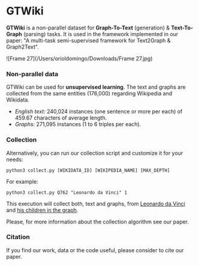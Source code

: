 # GTWiki
**GTWiki** is a non-parallel dataset for **Graph-To-Text** (generation) & **Text-To-Graph** (parsing) tasks. It is used in the framework implemented in our paper: "A multi-task semi-supervised framework for Text2Graph & Graph2Text". 

![Frame 27](/Users/orioldomingo/Downloads/Frame 27.jpg)

### Non-parallel data

GTWiki can be used for **unsupervised learning**. The text and graphs are collected from the same entities (176,000) regarding Wikipedia and Wikidata. 

* *English text:* 240,024 instances (one sentence or more per each) of 459.67 characters of average length.
* *Graphs:* 271,095 instances (1 to 6 triples per each).



### Collection 

Alternatively, you can run our collection script and customize it for your needs:

```shell
python3 collect.py [WIKIDATA_ID] [WIKIPEDIA_NAME] [MAX_DEPTH]
```

For example:

```
python3 collect.py Q762 "Leonardo da Vinci" 1
```

This execution will collect both, text and graphs, from [Leonardo da Vinci](https://en.wikipedia.org/wiki/Leonardo_da_Vinci) and [his children in the graph](https://query.wikidata.org/#PREFIX%20entity%3A%20%3Chttp%3A%2F%2Fwww.wikidata.org%2Fentity%2F%3E%0APREFIX%20property%3A%20%3Chttp%3A%2F%2Fwww.wikidata.org%2Fprop%2Fdirect%2F%3E%0ASELECT%20DISTINCT%20%3FsubjectLabel%20%3FpredicateLabel%20%3Fobject%20%3FobjectLabel%0AWHERE%0A%7B%0A%3Fproperty%20rdf%3Atype%20wikibase%3AProperty%20.%0A%3Fsubject%20%3Fpredicate%20%3Fobject.%0A%3Fproperty%20%3Fref%20%3Fpredicate.%0A%3Fproperty%20rdfs%3Alabel%20%3FpredicateLabel.%0A%3Fsubject%20rdfs%3Alabel%20%3FsubjectLabel.%0A%3Fobject%20rdfs%3Alabel%20%3FobjectLabel.%0AFILTER%20%28LANG%28%3FsubjectLabel%29%20%3D%20%27en%27%29.%0AFILTER%20%28LANG%28%3FpredicateLabel%29%20%3D%20%27en%27%29.%0AFILTER%20%28LANG%28%3FobjectLabel%29%20%3D%20%27en%27%29.%0AVALUES%28%3Fsubject%29%20%7B%28entity%3AQ762%29%7D%0A%7D). 

Please, for more information about the collection algorithm see our paper.



### Citation

If you find our work, data or the code useful, please consider to cite our paper.

